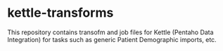 # kettle-transforms

This repository contains transofm and job files for Kettle (Pentaho Data Integration) for tasks such as generic Patient Demographic imports, etc.

